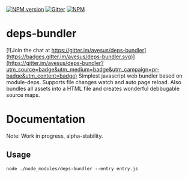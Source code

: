 [![NPM version][npm-image]][npm-url]
[![Gitter](https://badges.gitter.im/avesus/deps-bundler.svg)](https://gitter.im/avesus/deps-bundler?utm_source=badge&utm_medium=badge&utm_campaign=pr-badge)
[![NPM][nodei-image]][nodei-url]

# deps-bundler

[![Join the chat at https://gitter.im/avesus/deps-bundler](https://badges.gitter.im/avesus/deps-bundler.svg)](https://gitter.im/avesus/deps-bundler?utm_source=badge&utm_medium=badge&utm_campaign=pr-badge&utm_content=badge)
Simplest javascript web bundler based on module-deps. Supports file changes watch and auto page reload. Also bundles all assets into a HTML file and creates wonderful debbugable source maps.

# Documentation

Note: Work in progress, alpha-stability.

## Usage

`node ./node_modules/deps-bundler --entry entry.js`


[npm-url]: https://www.npmjs.com/package/deps-bundler
[npm-image]: https://img.shields.io/npm/v/deps-bundler.svg
[nodei-image]: https://nodei.co/npm/deps-bundler.png?downloads=true&downloadRank=true&stars=true
[nodei-url]: https://www.npmjs.com/package/deps-bundler

